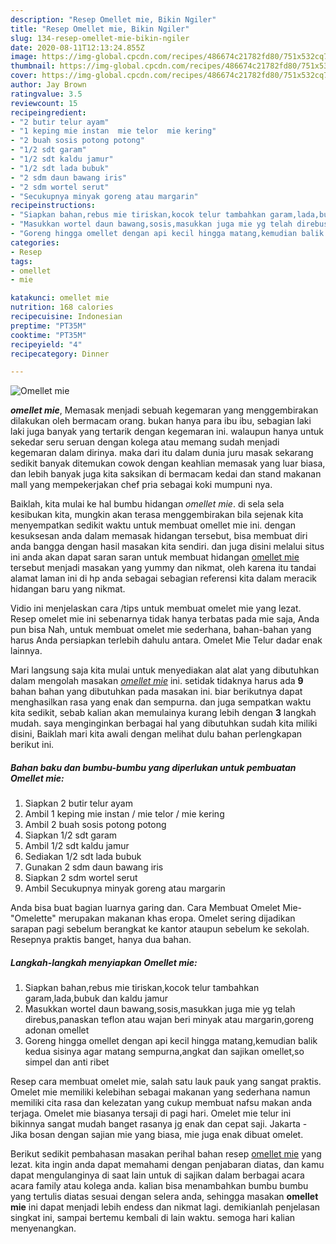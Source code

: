 ```yaml
---
description: "Resep Omellet mie, Bikin Ngiler"
title: "Resep Omellet mie, Bikin Ngiler"
slug: 134-resep-omellet-mie-bikin-ngiler
date: 2020-08-11T12:13:24.855Z
image: https://img-global.cpcdn.com/recipes/486674c21782fd80/751x532cq70/omellet-mie-foto-resep-utama.jpg
thumbnail: https://img-global.cpcdn.com/recipes/486674c21782fd80/751x532cq70/omellet-mie-foto-resep-utama.jpg
cover: https://img-global.cpcdn.com/recipes/486674c21782fd80/751x532cq70/omellet-mie-foto-resep-utama.jpg
author: Jay Brown
ratingvalue: 3.5
reviewcount: 15
recipeingredient:
- "2 butir telur ayam"
- "1 keping mie instan  mie telor  mie kering"
- "2 buah sosis potong potong"
- "1/2 sdt garam"
- "1/2 sdt kaldu jamur"
- "1/2 sdt lada bubuk"
- "2 sdm daun bawang iris"
- "2 sdm wortel serut"
- "Secukupnya minyak goreng atau margarin"
recipeinstructions:
- "Siapkan bahan,rebus mie tiriskan,kocok telur tambahkan garam,lada,bubuk dan kaldu jamur"
- "Masukkan wortel daun bawang,sosis,masukkan juga mie yg telah direbus,panaskan teflon atau wajan beri minyak atau margarin,goreng adonan omellet"
- "Goreng hingga omellet dengan api kecil hingga matang,kemudian balik kedua sisinya agar matang sempurna,angkat dan sajikan omellet,so simpel dan anti ribet"
categories:
- Resep
tags:
- omellet
- mie

katakunci: omellet mie 
nutrition: 168 calories
recipecuisine: Indonesian
preptime: "PT35M"
cooktime: "PT35M"
recipeyield: "4"
recipecategory: Dinner

---
```



![Omellet mie](https://img-global.cpcdn.com/recipes/486674c21782fd80/751x532cq70/omellet-mie-foto-resep-utama.jpg)

<b><i>omellet mie</i></b>, Memasak menjadi sebuah kegemaran yang menggembirakan dilakukan oleh bermacam orang. bukan hanya para ibu ibu, sebagian laki laki juga banyak yang tertarik dengan kegemaran ini. walaupun hanya untuk sekedar seru seruan dengan kolega atau memang sudah menjadi kegemaran dalam dirinya. maka dari itu dalam dunia juru masak sekarang sedikit banyak ditemukan cowok dengan keahlian memasak yang luar biasa, dan lebih banyak juga kita saksikan di bermacam kedai dan stand makanan mall yang mempekerjakan chef pria sebagai koki mumpuni nya.

Baiklah, kita mulai ke hal bumbu hidangan <i>omellet mie</i>. di sela sela kesibukan kita, mungkin akan terasa menggembirakan bila sejenak kita menyempatkan sedikit waktu untuk membuat omellet mie ini. dengan kesuksesan anda dalam memasak hidangan tersebut, bisa membuat diri anda bangga dengan hasil masakan kita sendiri. dan juga disini melalui situs ini anda akan dapat saran saran untuk membuat hidangan <u>omellet mie</u> tersebut menjadi masakan yang yummy dan nikmat, oleh karena itu tandai alamat laman ini di hp anda sebagai sebagian referensi kita dalam meracik hidangan baru yang nikmat.

Vidio ini menjelaskan cara /tips untuk membuat omelet mie yang lezat. Resep omelet mie ini sebenarnya tidak hanya terbatas pada mie saja, Anda pun bisa Nah, untuk membuat omelet mie sederhana, bahan-bahan yang harus Anda persiapkan terlebih dahulu antara. Omelet Mie Telur dadar enak lainnya.


Mari langsung saja kita mulai untuk menyediakan alat alat yang dibutuhkan dalam mengolah masakan <u><i>omellet mie</i></u> ini. setidak tidaknya harus ada <b>9</b> bahan bahan yang dibutuhkan pada masakan ini. biar berikutnya dapat menghasilkan rasa yang enak dan sempurna. dan juga sempatkan waktu kita sedikit, sebab kalian akan memulainya kurang lebih dengan <b>3</b> langkah mudah. saya menginginkan berbagai hal yang dibutuhkan sudah kita miliki disini, Baiklah mari kita awali dengan melihat dulu bahan perlengkapan berikut ini.

<!--inarticleads1-->

##### Bahan baku dan bumbu-bumbu yang diperlukan untuk pembuatan Omellet mie:

1. Siapkan 2 butir telur ayam
1. Ambil 1 keping mie instan / mie telor / mie kering
1. Ambil 2 buah sosis potong potong
1. Siapkan 1/2 sdt garam
1. Ambil 1/2 sdt kaldu jamur
1. Sediakan 1/2 sdt lada bubuk
1. Gunakan 2 sdm daun bawang iris
1. Siapkan 2 sdm wortel serut
1. Ambil Secukupnya minyak goreng atau margarin


Anda bisa buat bagian luarnya garing dan. Cara Membuat Omelet Mie-&#34;Omelette&#34; merupakan makanan khas eropa. Omelet sering dijadikan sarapan pagi sebelum berangkat ke kantor ataupun sebelum ke sekolah. Resepnya praktis banget, hanya dua bahan. 

<!--inarticleads2-->

##### Langkah-langkah menyiapkan Omellet mie:

1. Siapkan bahan,rebus mie tiriskan,kocok telur tambahkan garam,lada,bubuk dan kaldu jamur
1. Masukkan wortel daun bawang,sosis,masukkan juga mie yg telah direbus,panaskan teflon atau wajan beri minyak atau margarin,goreng adonan omellet
1. Goreng hingga omellet dengan api kecil hingga matang,kemudian balik kedua sisinya agar matang sempurna,angkat dan sajikan omellet,so simpel dan anti ribet


Resep cara membuat omelet mie, salah satu lauk pauk yang sangat praktis. Omelet mie memiliki kelebihan sebagai makanan yang sederhana namun memiliki cita rasa dan kelezatan yang cukup membuat nafsu makan anda terjaga. Omelet mie biasanya tersaji di pagi hari. Omelet mie telur ini bikinnya sangat mudah banget rasanya jg enak dan cepat saji. Jakarta - Jika bosan dengan sajian mie yang biasa, mie juga enak dibuat omelet. 

Berikut sedikit pembahasan masakan perihal bahan resep <u>omellet mie</u> yang lezat. kita ingin anda dapat memahami dengan penjabaran diatas, dan kamu dapat mengulanginya di saat lain untuk di sajikan dalam berbagai acara acara family atau kolega anda. kalian bisa menambahkan bumbu bumbu yang tertulis diatas sesuai dengan selera anda, sehingga masakan <b>omellet mie</b> ini dapat menjadi lebih endess dan nikmat lagi. demikianlah penjelasan singkat ini, sampai bertemu kembali di lain waktu. semoga hari kalian menyenangkan.
